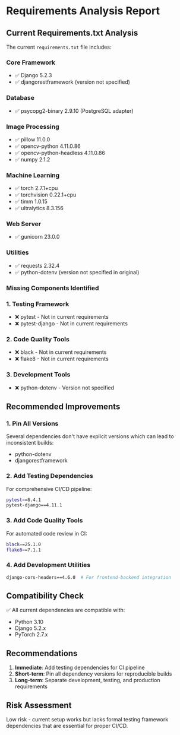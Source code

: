 # Requirements Analysis Report

## Current Requirements.txt Analysis

The current `requirements.txt` file includes:

### Core Framework
- ✅ Django 5.2.3
- ✅ djangorestframework (version not specified)

### Database
- ✅ psycopg2-binary 2.9.10 (PostgreSQL adapter)

### Image Processing
- ✅ pillow 11.0.0
- ✅ opencv-python 4.11.0.86
- ✅ opencv-python-headless 4.11.0.86
- ✅ numpy 2.1.2

### Machine Learning
- ✅ torch 2.7.1+cpu
- ✅ torchvision 0.22.1+cpu
- ✅ timm 1.0.15
- ✅ ultralytics 8.3.156

### Web Server
- ✅ gunicorn 23.0.0

### Utilities
- ✅ requests 2.32.4
- ✅ python-dotenv (version not specified in original)

### Missing Components Identified

### 1. Testing Framework
- ❌ pytest - Not in current requirements
- ❌ pytest-django - Not in current requirements

### 2. Code Quality Tools
- ❌ black - Not in current requirements
- ❌ flake8 - Not in current requirements

### 3. Development Tools
- ❌ python-dotenv - Version not specified

## Recommended Improvements

### 1. Pin All Versions
Several dependencies don't have explicit versions which can lead to inconsistent builds:
- python-dotenv
- djangorestframework

### 2. Add Testing Dependencies
For comprehensive CI/CD pipeline:
```bash
pytest==8.4.1
pytest-django==4.11.1
```

### 3. Add Code Quality Tools
For automated code review in CI:
```bash
black==25.1.0
flake8==7.1.1
```

### 4. Add Development Utilities
```bash
django-cors-headers==4.6.0  # For frontend-backend integration
```

## Compatibility Check

✅ All current dependencies are compatible with:
- Python 3.10
- Django 5.2.x
- PyTorch 2.7.x

## Recommendations

1. **Immediate**: Add testing dependencies for CI pipeline
2. **Short-term**: Pin all dependency versions for reproducible builds
3. **Long-term**: Separate development, testing, and production requirements

## Risk Assessment

Low risk - current setup works but lacks formal testing framework dependencies that are essential for proper CI/CD.